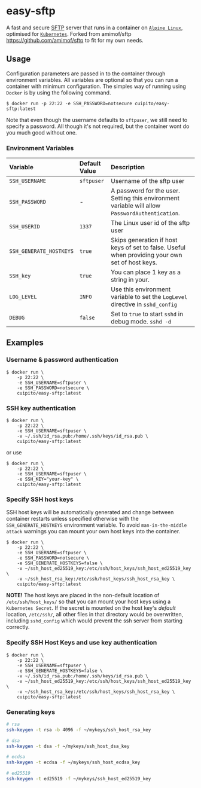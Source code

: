 # easy-sftp

A fast and secure [SFTP](https://en.wikipedia.org/wiki/SSH_File_Transfer_Protocol) server that runs in a container on [`Alpine Linux`](https://alpinelinux.org/), optimised for [`Kubernetes`](https://kubernetes.io/).
Forked from amimof/sftp https://github.com/amimof/sftp to fit for my own needs.

## Usage
Configuration parameters are passed in to the container through environment variables. All variables are optional so that you can run a container with minimum configuration. The simples way of running using `Docker` is by using the following command.
```
$ docker run -p 22:22 -e SSH_PASSWORD=notsecure cuipito/easy-sftp:latest
```
Note that even though the username defaults to `sftpuser`, we still need to specify a password. All though it's not required, but the container wont do you much good without one.

### Environment Variables
| Variable | Default Value | Description |
| :------ | :------ | :------ |
| `SSH_USERNAME` | `sftpuser` | Username of the sftp user |
| `SSH_PASSWORD` | - | A password for the user. Setting this environment variable will allow `PasswordAuthentication`. |
| `SSH_USERID` | `1337` | The Linux user id of the sftp user |
| `SSH_GENERATE_HOSTKEYS` | `true` | Skips generation if host keys of set to false. Useful when providing your own set of host keys. |
| `SSH_key` | `true` | You can place 1 key as a string in your. |
| `LOG_LEVEL` | `INFO` | Use this environment variable to set the `LogLevel` directive in `sshd_config` |
| `DEBUG` | `false` | Set to `true` to start `sshd` in debug mode. `sshd -d` |

## Examples

### Username & password authentication
```
$ docker run \
    -p 22:22 \
    -e SSH_USERNAME=sftpuser \
    -e SSH_PASSWORD=notsecure \
    cuipito/easy-sftp:latest
```

### SSH key authentication
```
$ docker run \
    -p 22:22 \
    -e SSH_USERNAME=sftpuser \
    -v ~/.ssh/id_rsa.pub:/home/.ssh/keys/id_rsa.pub \
    cuipito/easy-sftp:latest
```

or use

```
$ docker run \
    -p 22:22 \
    -e SSH_USERNAME=sftpuser \
    -e SSH_KEY="your-key" \
    cuipito/easy-sftp:latest
```

### Specify SSH host keys
SSH host keys will be automatically generated and change between container restarts unless specified otherwise with the `SSH_GENERATE_HOSTKEYS` environment variable. To avoid `man-in-the-middle attack` warnings you can mount your own host keys into the container.
```
$ docker run \
    -p 22:22 \
    -e SSH_USERNAME=sftpuser \
    -e SSH_PASSWORD=notsecure \
    -e SSH_GENERATE_HOSTKEYS=false \
    -v ~/ssh_host_ed25519_key:/etc/ssh/host_keys/ssh_host_ed25519_key \
    -v ~/ssh_host_rsa_key:/etc/ssh/host_keys/ssh_host_rsa_key \
    cuipito/easy-sftp:latest
```

**NOTE!** The host keys are placed in the non-default location of `/etc/ssh/host_keys/` so that you can mount your host keys using a `Kubernetes Secret`. If the secret is mounted on the host key's *default* location, `/etc/ssh/`, all other files in that directory would be overwritten, including `sshd_config` which would prevent the ssh server from starting correctly.

### Specify SSH Host Keys and use key authentication
```
$ docker run \
    -p 22:22 \
    -e SSH_USERNAME=sftpuser \
    -e SSH_GENERATE_HOSTKEYS=false \
    -v ~/.ssh/id_rsa.pub:/home/.ssh/keys/id_rsa.pub \
    -v ~/ssh_host_ed25519_key:/etc/ssh/host_keys/ssh_host_ed25519_key \
    -v ~/ssh_host_rsa_key:/etc/ssh/host_keys/ssh_host_rsa_key \
    cuipito/easy-sftp:latest
```

### Generating keys
```bash
# rsa
ssh-keygen -t rsa -b 4096 -f ~/mykeys/ssh_host_rsa_key

# dsa
ssh-keygen -t dsa -f ~/mykeys/ssh_host_dsa_key

# ecdsa
ssh-keygen -t ecdsa -f ~/mykeys/ssh_host_ecdsa_key

# ed25519
ssh-keygen -t ed25519 -f ~/mykeys/ssh_host_ed25519_key
```
